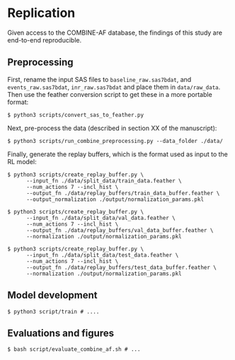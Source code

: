 # Replication

Given access to the COMBINE-AF database, the findings of this study are
end-to-end reproducible.

## Preprocessing

First, rename the input SAS files to `baseline_raw.sas7bdat`, and
`events_raw.sas7bdat`, `inr_raw.sas7bdat` and place them in `data/raw_data`.
Then use the feather conversion script to get these in a more portable format:

    $ python3 scripts/convert_sas_to_feather.py

Next, pre-process the data (described in section XX of the manuscript):

    $ python3 scripts/run_combine_preprocessing.py --data_folder ./data/

Finally, generate the replay buffers, which is the format used as input to the
RL model:

    $ python3 scripts/create_replay_buffer.py \
          --input_fn ./data/split_data/train_data.feather \
          --num_actions 7 --incl_hist \
          --output_fn ./data/replay_buffers/train_data_buffer.feather \
          --output_normalization ./output/normalization_params.pkl

    $ python3 scripts/create_replay_buffer.py \
          --input_fn ./data/split_data/val_data.feather \
          --num_actions 7 --incl_hist \
          --output_fn ./data/replay_buffers/val_data_buffer.feather \
          --normalization ./output/normalization_params.pkl

    $ python3 scripts/create_replay_buffer.py \
          --input_fn ./data/split_data/test_data.feather \
          --num_actions 7 --incl_hist \
          --output_fn ./data/replay_buffers/test_data_buffer.feather \
          --normalization ./output/normalization_params.pkl

## Model development

    $ python3 script/train # ....

## Evaluations and figures

    $ bash script/evaluate_combine_af.sh # ...
